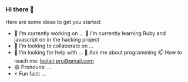 ### Hi there 👋

<!--
**Lehoax/Lehoax** is a ✨ _special_ ✨ repository because its `README.md` (this file) appears on your GitHub profile.
-->
Here are some ideas to get you started:

- 🔭 I’m currently working on ...
🌱 I’m currently learning Ruby and javascript on in the hacking project
- 👯 I’m looking to collaborate on ...
- 🤔 I’m looking for help with ...
💬 Ask me about programming
📫 How to reach me: leolair.pro@gmail.com
- 😄 Pronouns: ...
- ⚡ Fun fact: ...

